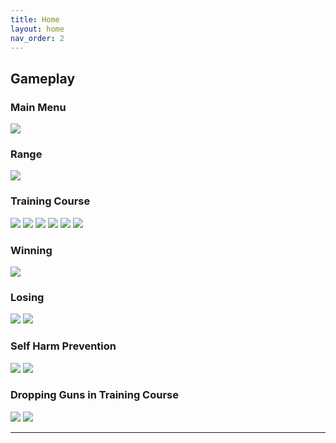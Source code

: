 ```yaml
---
title: Home
layout: home
nav_order: 2
---
```


## Gameplay
### Main Menu
![](./Images/MainMenu.png)
### Range
![](./Images/Range.png)
### Training Course
![](./Images/TrainingCourse1.png)
![](./Images/TrainingCourse2.png)
![](./Images/TrainingCourse3.png)
![](./Images/TrainingCourse4.png)
![](./Images/TrainingCourse5.png)
![](./Images/TrainingCourse6.png)
### Winning
![](./Images/Win.png)
### Losing
![](./Images/Lose1.png)
![](./Images/Lose2.png)
### Self Harm Prevention
![](./Images/SelfHarmPrevention1.png)
![](./Images/SelfHarmPrevention2.png)
### Dropping Guns in Training Course
![](./Images/DroppedGunsPrevention1.png)
![](./Images/DroppedGunsPrevention2.png)

----
[^1]: Temptare means to try or attempt in Latin, which is fitting since this is my first attempt at game development.
[^2]: Megan L. Ranney, Frederica R. ConrSey, Leah Perkinson, Stefanie Friedhoff, Rory Smith, and Claire Wardle. How Americans Encounter Guns: Mixed Methods Content Analysis of Youtube and Internet Search Data. _Preventive Medicine_, 165:107258, 2022.
[^3]: Karl E. Bridges, Paul M. Corballis, Mike Spray, and Joseph Bagrie. Testing Failure-to-Identify Hunting Incidents Using an Immersive Simulation: Is it Viable? _Applied Ergonomics_, 93:103358, 2021.
[^4]: Christian Hartmann, Younes Orli-Idrissi, Laura Claudia Johanna Pflieger, and Maria Bannert. Imagine & Immerse Yourself: Does Visuospatial Imagery Moderate Learning in Virtual Reality? _Computers & Education_, 207:104909, 2023.
[^5]: Mel Slater, Bernhard Spanlang, Maria V. Sanchez-Vives, and Olaf Blanke. First person experience of body transfer in virtual reality. _PloS one_, 5(5):e10564, 2010.
[^6]: Camilla Elena Magi, Stefano Bambi, Paolo Iovino, Khadija El Aoufy, Carla Amato, Chiara Balestri, Laura Rasero, and Yari Longobucco. Virtual Reality and Augmented Reality Training in Disaster Medicine Courses for Students in Nursing: A Scoping Review of Adoptable Tools. _Behavioral Sciences_, 13(7):616, 2023.